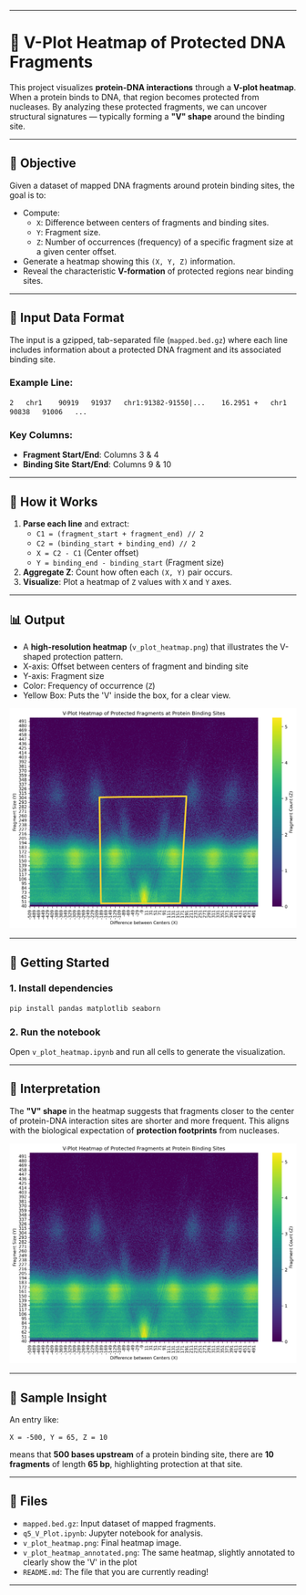 
---

# 🧬 V-Plot Heatmap of Protected DNA Fragments

This project visualizes **protein-DNA interactions** through a **V-plot heatmap**. When a protein binds to DNA, that region becomes protected from nucleases. By analyzing these protected fragments, we can uncover structural signatures — typically forming a **"V" shape** around the binding site.

---

## 📌 Objective

Given a dataset of mapped DNA fragments around protein binding sites, the goal is to:

- Compute:
  - `X`: Difference between centers of fragments and binding sites.
  - `Y`: Fragment size.
  - `Z`: Number of occurrences (frequency) of a specific fragment size at a given center offset.
- Generate a heatmap showing this `(X, Y, Z)` information.
- Reveal the characteristic **V-formation** of protected regions near binding sites.

---

## 📂 Input Data Format

The input is a gzipped, tab-separated file (`mapped.bed.gz`) where each line includes information about a protected DNA fragment and its associated binding site.

### Example Line:

```
2	chr1	90919	91937	chr1:91382-91550|...	16.2951	+	chr1	90838	91006	...
```

### Key Columns:

- **Fragment Start/End**: Columns 3 & 4
- **Binding Site Start/End**: Columns 9 & 10

---

## 🧮 How it Works

1. **Parse each line** and extract:
   - `C1 = (fragment_start + fragment_end) // 2`
   - `C2 = (binding_start + binding_end) // 2`
   - `X = C2 - C1` (Center offset)
   - `Y = binding_end - binding_start` (Fragment size)
2. **Aggregate Z**: Count how often each `(X, Y)` pair occurs.
3. **Visualize**: Plot a heatmap of `Z` values with `X` and `Y` axes.

---

## 📊 Output

- A **high-resolution heatmap** (`v_plot_heatmap.png`) that illustrates the V-shaped protection pattern.
- X-axis: Offset between centers of fragment and binding site
- Y-axis: Fragment size
- Color: Frequency of occurrence (`Z`)
- Yellow Box: Puts the 'V' inside the box, for a clear view.

<p align="center">
  <img src="v_plot_heatmap_annotated.png" alt="V-plot Heatmap" width="600">
</p>

---

## 🚀 Getting Started

### 1. Install dependencies

```bash
pip install pandas matplotlib seaborn
```

### 2. Run the notebook

Open `v_plot_heatmap.ipynb` and run all cells to generate the visualization.


---

## 🧠 Interpretation

The **"V" shape** in the heatmap suggests that fragments closer to the center of protein-DNA interaction sites are shorter and more frequent. This aligns with the biological expectation of **protection footprints** from nucleases.
<p align="center">
  <img src="v_plot_heatmap.png" alt="V-plot Heatmap" width="600">
</p>

---

## 🧪 Sample Insight

An entry like:

```
X = -500, Y = 65, Z = 10
```

means that **500 bases upstream** of a protein binding site, there are **10 fragments** of length **65 bp**, highlighting protection at that site.

---

## 📁 Files

- `mapped.bed.gz`: Input dataset of mapped fragments.
- `q5_V_Plot.ipynb`: Jupyter notebook for analysis.
- `v_plot_heatmap.png`: Final heatmap image.
- `v_plot_heatmap_annotated.png`: The same heatmap, slightly annotated to clearly show the 'V' in the plot
- `README.md`: The file that you are currently reading!

---

